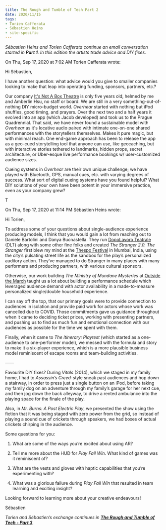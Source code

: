 ```yaml
---
title: The Rough and Tumble of Tech Part 2 
date: 2020/11/15
tags:
- Torien Cafferata
- Sébastien Heins
- site-specific
---
```



*Sébastien Heins and Torien Cafferata continue an email conversation started in **Part 1**. In this edition the artists trade advice and DIY fixes.*

On Thu, Sep 17, 2020 at 7:02 AM Torien Cafferata wrote:
 
Hi Sébastien,

I have another question: what advice would you give to smaller companies looking to make that leap into operating funding, sponsors, partners, etc.? 
 
Our company [It's Not A Box Theatre](https://www.facebook.com/itsnotaboxtheatre/) is only five years old, helmed by me and Amberlin Hsu, no staff or board. We are still in a very something-out-of-nothing DIY micro-budget world. *Overhear* started with nothing but iPod shuffles, good timing, and prayers. Over the next two and a half years it evolved into an app (which Jacob developed) and took us to the Prague Quadrennial. That said, we have never found a sustainable model with *Overhear* as it's locative audio paired with intimate one-on-one shared performances with the storytellers themselves. Makes it pure magic, but with minimal reach. One end-game approach has been to release the app as a geo-cued storytelling tool that anyone can use, like geocaching, but with interactive stories tethered to landmarks, hidden props, secret architecture, or Uber-esque live performance bookings w/ user-customized audience sizes. 
 
Cueing systems in *Overhear* are their own unique challenge; we have played with Bluetooth, GPS, manual cues, etc. with varying degrees of success. What sort of digital cueing systems have you found helpful? What DIY solutions of your own have been potent in your immersive practice, even as your company grew? 

T
 
On Thu, Sep 17, 2020 at 11:14 PM Sébastien Heins wrote:
 
Hi Torien,

To address some of your questions about single-audience experience producing models, I think that you would gain a lot from reaching out to Daniele Bartolini and Danya Buonastella. They run [DopoLavoro Teatrale](https://www.dltexperience.com/theatre-on-call) (DLT) along with some other fine folks and created *The Stranger 2.0.* *The Stranger* first blew my mind at the [Thespo Festival](https://thespo.org/) in Mumbai, India, using the city’s pulsating street life as the sandbox for the play’s personalized auditory action. They’ve managed to do Stranger in many places with many performers and producing partners, with various cultural sponsors. 
 
Otherwise, our work building *The Ministry of Mundane Mysteries* at [Outside the March](https://outsidethemarch.ca/) taught us a lot about building a performance schedule which leveraged audience demand with actor availability in a made-to-measure personalized single/double household experience. 
 
I can say off the top, that our primary goals were to provide connection to audiences in isolation and provide paid work for actors whose work was cancelled due to COVID. Those commitments gave us guidance throughout when it came to deciding ticket prices, working with presenting partners, and pushing us to find as much fun and emotional connection with our audiences as possible for the time we spent with them. 
 
Finally, when it came to *The Itinerary: Playtest* (which started as a one-audience to one-performer model), we messed with the formula and story to make it a six-player experience, which is a more plausible business model reminiscent of escape rooms and team-building activities.
 
——
 
Favourite DIY fixes? During *Vitals* (2014), which we staged in my family home, I had to *Assassin’s Creed*-style sneak past audiences and hop down a stairway, in order to press just a single button on an iPod, before taking my family dog on an adventure through my family’s garage for her next cue, and then jog down the back alleyway, to drive a rented ambulance into the playing space for the finale of the play. 

Also, in *Mr. Burns: A Post Electric Play*, we presented the show using the fiction that it was being staged with zero power from the grid, so instead of playing a sound cue of crickets through speakers, we had boxes of actual crickets chirping in the audience.


Some questions for you:

1) What are some of the ways you’re excited about using AR? 

2) Tell me more about the HUD for *Play Fail Win*.  What kind of games was it reminiscent of?

3) What are the vests and gloves with haptic capabilities that you’re experimenting with? 

4) What was a glorious failure during *Play Fail Win* that resulted in team learning and exciting insight?
 
Looking forward to learning more about your creative endeavours!

Sébastien
 
*Torien and Sébastien’s exchange continues in **<a href="/blog/2021/04/11/exchange_part3/">The Rough and Tumble of Tech - Part 3</a>**.* 